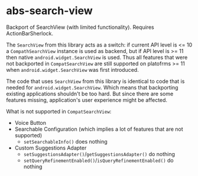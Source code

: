 abs-search-view
===============

Backport of SearchView (with limited functionality). Requires ActionBarSherlock.

The `SearchView` from this library acts as a switch: if current API level is <= 10 a `CompathSearchView` 
instance is used as backend, but if API level is >= 11 then native `android.widget.SearchView` is used. 
Thus all features that were not backported in `CompatSearchView` are still supported on platofrms >= 11 
when `android.widget.SearchView` was first introduced.

The code that uses `SearchView` from this library is identical to code that is needed for
`android.widget.SearchView`. Which means that backporting existing applications shouldn't be too hard. 
But since there are some features missing, application's user experience might be affected.

What is not supported in `CompatSearchView`: 
- Voice Button
- Searchable Configuration (which implies a lot of features that are not supported)
  - `setSearchableInfo()` does nothing
- Custom Suggestions Adapter 
  - `setSuggestionsAdapter()`/`getSuggestionsAdapter()` do nothing 
  - `setQueryRefinementEnabled()`/`isQueryRefinementEnabled()` do nothing


